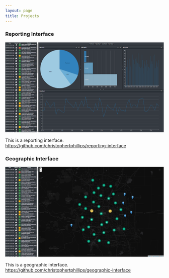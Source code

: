 ```yaml
---
layout: page
title: Projects
---
```


### Reporting Interface

![reporting-interfacew](/img/reporting-interface-intro.png)

This is a reporting interface. <https://github.com/christophertphillips/reporting-interface>

### Geographic Interface

![geographic-interfacew](/img/geographic-interface-intro.png)

This is a geographic interface. <https://github.com/christophertphillips/geographic-interface>
